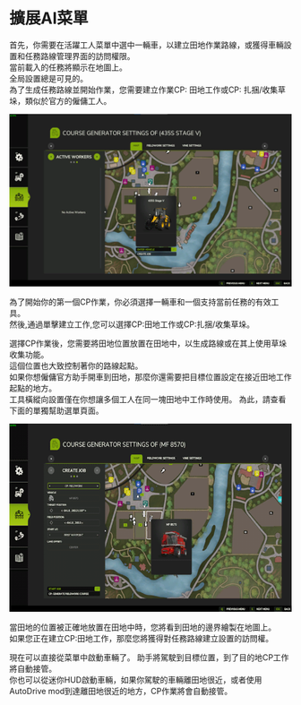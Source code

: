 # 擴展AI菜單

  
首先，你需要在活躍工人菜單中選中一輛車，以建立田地作業路線，或獲得車輛設置和任務路線管理界面的訪問權限。  
當前載入的任務將顯示在地圖上。  
全局設置總是可見的。  
為了生成任務路線並開始作業，您需要建立作業CP: 田地工作或CP: 扎捆/收集草垛，類似於官方的僱傭工人。  

![Image](../assets/images/startjobmenuhelp_0_0_1024_895.png)

  
為了開始你的第一個CP作業，你必須選擇一輛車和一個支持當前任務的有效工具。  
然後,通過單擊建立工作,您可以選擇CP:田地工作或CP:扎捆/收集草垛。  

  
選擇CP作業後，您需要將田地位置放置在田地中，以生成路線或在其上使用草垛收集功能。  
這個位置也大致控制著你的路線起點。  
如果你想僱傭官方助手開車到田地，那麼你還需要把目標位置設定在接近田地工作起點的地方。  
工具橫縱向設置僅在你想讓多個工人在同一塊田地中工作時使用。 為此，請查看下面的單獨幫助選單頁面。   

![Image](../assets/images/readyjobmenuhelp_0_0_765_510.png)

  
當田地的位置被正確地放置在田地中時，您將看到田地的邊界繪製在地圖上。  
如果您正在建立CP:田地工作，那麼您將獲得對任務路線建立設置的訪問權。   

  
現在可以直接從菜單中啟動車輛了。 助手將駕駛到目標位置，到了目的地CP工作將自動接管。  
你也可以從迷你HUD啟動車輛，如果你駕駛的車輛離田地很近，或者使用AutoDrive mod到達離田地很近的地方，CP作業將會自動接管。  

